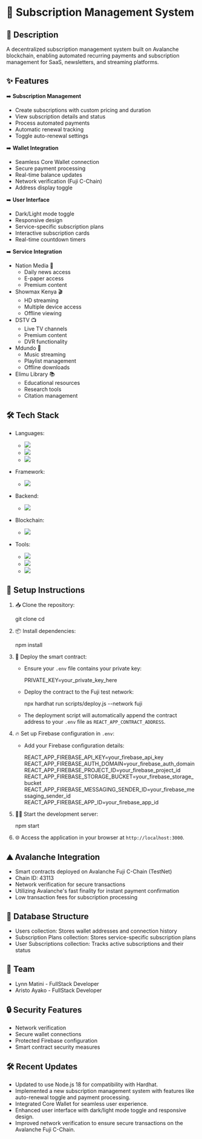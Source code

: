 # 🔄 Subscription Management System

## 📝 Description

A decentralized subscription management system built on Avalanche blockchain, enabling automated recurring payments and subscription management for SaaS, newsletters, and streaming platforms.

## ✨ Features

➡️ **Subscription Management**

- Create subscriptions with custom pricing and duration
- View subscription details and status
- Process automated payments
- Automatic renewal tracking
- Toggle auto-renewal settings

➡️ **Wallet Integration**

- Seamless Core Wallet connection
- Secure payment processing
- Real-time balance updates
- Network verification (Fuji C-Chain)
- Address display toggle

➡️ **User Interface**

- Dark/Light mode toggle
- Responsive design
- Service-specific subscription plans
- Interactive subscription cards
- Real-time countdown timers

➡️ **Service Integration**

- Nation Media 📰
  - Daily news access
  - E-paper access
  - Premium content
- Showmax Kenya 🎬
  - HD streaming
  - Multiple device access
  - Offline viewing
- DSTV 📺
  - Live TV channels
  - Premium content
  - DVR functionality
- Mdundo 🎵
  - Music streaming
  - Playlist management
  - Offline downloads
- Elimu Library 📚
  - Educational resources
  - Research tools
  - Citation management

## 🛠️ Tech Stack

- Languages:

  - <img src="https://img.shields.io/badge/Solidity-%23363636.svg?style=flat&logo=solidity&logoColor=white"/>
  - <img src="https://img.shields.io/badge/JavaScript-%23F7DF1E.svg?style=flat&logo=javascript&logoColor=black"/>
  - <img src="https://img.shields.io/badge/CSS3-%231572B6.svg?style=flat&logo=css3&logoColor=white"/>

- Framework:

  - <img src="https://img.shields.io/badge/React-%2320232a.svg?style=flat&logo=react&logoColor=%2361DAFB"/>

- Backend:

  - <img src="https://img.shields.io/badge/Firebase-%23FFCA28.svg?style=flat&logo=firebase&logoColor=black"/>

- Blockchain:

  - <img src="https://img.shields.io/badge/Avalanche-%23E84142.svg?style=flat&logo=avalanche&logoColor=white"/>

- Tools:
  - <img src="https://img.shields.io/badge/Web3.js-%23F16822.svg?style=flat&logo=web3dotjs&logoColor=white"/>
  - <img src="https://img.shields.io/badge/Core_Wallet-black?style=flat"/>
  - <img src="https://img.shields.io/badge/Hardhat-yellow?style=flat"/>

## 🚀 Setup Instructions

1. 📥 Clone the repository:

   git clone <repository-url>
   cd <repository-directory>


2. 📦 Install dependencies:

   npm install


3. 🔗 Deploy the smart contract:
   - Ensure your `.env` file contains your private key:

     PRIVATE_KEY=your_private_key_here

   - Deploy the contract to the Fuji test network:

     npx hardhat run scripts/deploy.js --network fuji

   - The deployment script will automatically append the contract address to your `.env` file as `REACT_APP_CONTRACT_ADDRESS`.

4. 🔥 Set up Firebase configuration in `.env`:
   - Add your Firebase configuration details:
     
     REACT_APP_FIREBASE_API_KEY=your_firebase_api_key
     REACT_APP_FIREBASE_AUTH_DOMAIN=your_firebase_auth_domain
     REACT_APP_FIREBASE_PROJECT_ID=your_firebase_project_id
     REACT_APP_FIREBASE_STORAGE_BUCKET=your_firebase_storage_bucket
     REACT_APP_FIREBASE_MESSAGING_SENDER_ID=your_firebase_messaging_sender_id
     REACT_APP_FIREBASE_APP_ID=your_firebase_app_id
     

5. 🏃‍♂️ Start the development server:
  
   npm start


6. 🌐 Access the application in your browser at `http://localhost:3000`.

## ⛰️ Avalanche Integration

- Smart contracts deployed on Avalanche Fuji C-Chain (TestNet)
- Chain ID: 43113
- Network verification for secure transactions
- Utilizing Avalanche's fast finality for instant payment confirmation
- Low transaction fees for subscription processing

## 💾 Database Structure

- Users collection: Stores wallet addresses and connection history
- Subscription Plans collection: Stores service-specific subscription plans
- User Subscriptions collection: Tracks active subscriptions and their status

## 👥 Team

- Lynn Matini - FullStack Developer
- Aristo Ayako - FullStack Developer

## 🔒 Security Features

- Network verification
- Secure wallet connections
- Protected Firebase configuration
- Smart contract security measures

## 🛠️ Recent Updates

- Updated to use Node.js 18 for compatibility with Hardhat.
- Implemented a new subscription management system with features like auto-renewal toggle and payment processing.
- Integrated Core Wallet for seamless user experience.
- Enhanced user interface with dark/light mode toggle and responsive design.
- Improved network verification to ensure secure transactions on the Avalanche Fuji C-Chain.
